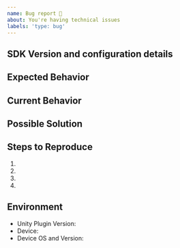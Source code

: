 ```yaml
---
name: Bug report 🐛
about: You're having technical issues
labels: 'type: bug'
---
```


<!--- Please fill out the template to the best of your ability -->
## SDK Version and configuration details
<!--- E.g. v1.6.0 -->
<!--- Plugins attached and their versions -->
<!--- SDK additional configurations -->  

## Expected Behavior
<!--- What should have happened? -->

## Current Behavior
<!--- What went wrong? -->

## Possible Solution
<!--- (Not obligatory) Suggest a fix/reason -->

## Steps to Reproduce
<!--- Please provide a clear sequence of steps to reproduce this bug --> 
<!--- Include code and images, if relevant -->
1.
2.
3.
4.

## Environment
- Unity Plugin Version: <!--- E.g. v1.6.0 -->
- Device: <!-- E.g. iPhone 11, Samsung Galaxy S20 -->
- Device OS and Version: <!-- E.g. iOS 13.3.1, Android 8.1.0 -->
